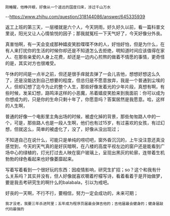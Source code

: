 ```
刚睡醒，他睁开眼，好像从一个遥远的国度归来，涉过千山万水
```

--https://www.zhihu.com/question/318144086/answer/645335939

返工上班的第三天，一层楼就是六个人，今天阴雨，好久好久以前，看一篇科普文里说，阳光又让人心情愉悦的因子；那我就冤枉一下天气好了，今天好像分外丧。

真害怕啊，有一天会变成那种嬉皮笑脸喋喋不休的人，好怕好怕，但是为什么，在有人来打扰你的生活的时候你却还是不知道怎么去拒绝，明知道时间应该值得在家人、在那些亲爱的人身上花费，却还是一边内心煎熬的做着不情愿的事情，更奇怪的是，其实对方也很难受。

午休的时间是一点半之前，但还是很手痒就去弹了一会儿吉他，想想好想这么久了，还是没能达到自己想要的程度，但总归是不愿意放弃，我是一个普通到尘埃的人，但却幻想了迄今为止的整个人生，那些好像发着光的少年片段，真想有啊，有些时候，发呆幻想，路鸣泽这样的小恶魔，吊着嬉皮笑脸来到我面前：你可以成为你想成为的，只是你的生命只剩十年了，你愿意吗？答案居然是我愿意。哈，这样的人生啊，

普通的好像一个电影里主角出场的时候，被虚化掉的背景，那些匆匆路人中的一个，可是，那些路人也是一段人生啊，他们也有过15岁，有过喜欢的女孩，有过幻想，但就这么，简单的被虚化了，没了，好像从没出现过；

不知道自己在说什么，可能只是单纯的唠叨吧，窗外昏沉沉的，上午没注意还真没感觉到，今天的天气真的是好灰暗啊，在八楼的高度平视左边的窗户还是能看到广场中心的绿植的，灯光打过去人映在窗户玻璃上，呈现出黑灰的轮廓，连带着生机勃勃的绿色看起来也好像萎靡起来。

写着写着看到一个很好玩的东西：因疫情影响，研究生扩招；so？这个和我有什么关系吗？其实并没有，但人好像就喜欢嚼着柠檬写诗，看着看着于是开始做梦，要是我去考研究生的啊什么的balabala，引以为戒吧。

好丧的一天啊，不行不行，要相信，努力一定会成功的，未来可期；

```
我才没老，我要三年杀进阿里；五年成为程序员届最会弹吉他的；吉他届最会健身的；健身届敲代码最强的
```